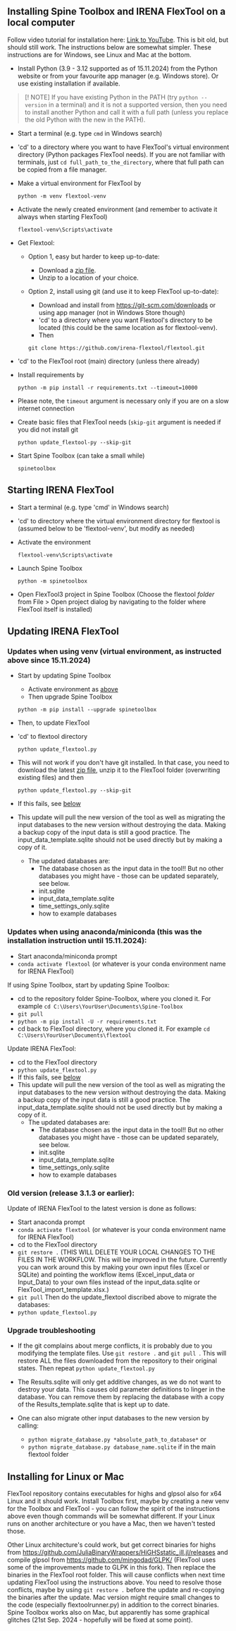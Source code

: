## Installing Spine Toolbox and IRENA FlexTool on a local computer

Follow video tutorial for installation here: [Link to YouTube](https://youtu.be/N3qB0rzxPYw). This is bit old, but should still work. The instructions below are somewhat simpler. These instructions are for Windows, see Linux and Mac at the bottom.

- Install Python (3.9 - 3.12 supported as of 15.11.2024) from the Python website or from your favourite app manager (e.g. Windows store). Or use existing installation if available.

> [! NOTE]
> If you have existing Python in the PATH (try `python --version` in a terminal) and it is not a supported version, then you need to install another Python and call it with a full path (unless you replace the old Python with the new in the PATH).

- Start a terminal (e.g. type `cmd` in Windows search)
- 'cd' to a directory where you want to have FlexTool's virtual environment directory (Python packages FlexTool needs). If you are not familiar with terminals, just `cd full_path_to_the_directory`, where that full path can be copied from a file manager.
- Make a virtual environment for FlexTool by

    ```shell
    python -m venv flextool-venv
    ```

- Activate the newly created environment (and remember to activate it always when starting FlexTool)

    ```shell
    flextool-venv\Scripts\activate
    ```

- Get Flextool:
  - Option 1, easy but harder to keep up-to-date:
    - Download a [zip file](https://github.com/irena-flextool/flextool/archive/refs/heads/master.zip).
    - Unzip to a location of your choice.
  - Option 2, install using git (and use it to keep FlexTool up-to-date):
    - Download and install from https://git-scm.com/downloads or using app manager (not in Windows Store though)
    - 'cd' to a directory where you want Flextool's directory to be located (this could be the same location as for flextool-venv).
    - Then

    ```shell
    git clone https://github.com/irena-flextool/flextool.git
    ```

- 'cd' to the FlexTool root (main) directory (unless there already)
- Install requirements by

    ```shell
    python -m pip install -r requirements.txt --timeout=10000
    ```

- Please note, the `timeout` argument is necessary only if you are on a slow internet connection
- Create basic files that FlexTool needs (`skip-git` argument is needed if you did not install git

    ```shell
    python update_flextool-py --skip-git
    ```

- Start Spine Toolbox (can take a small while)

    ```shell
    spinetoolbox
    ```

## Starting IRENA FlexTool

- Start a terminal (e.g. type 'cmd' in Windows search)
- 'cd' to directory where the virtual environment directory for flextool is (assumed below to be 'flextool-venv', but modify as needed)
- Activate the environment

    ```shell
    flextool-venv\Scripts\activate
    ```

- Launch Spine Toolbox

    ```shell
    python -m spinetoolbox
    ```

- Open FlexTool3 project in Spine Toolbox (Choose the flextool *folder* from File > Open project dialog by navigating to the folder where FlexTool itself is installed)

## Updating IRENA FlexTool

### Updates when using venv (virtual environment, as instructed above since 15.11.2024)

- Start by updating Spine Toolbox
  - Activate environment as [above](#starting-irena-flextool)
  - Then upgrade Spine Toolbox

   ```Shell
   python -m pip install --upgrade spinetoolbox
   ```


- Then, to update FlexTool
- 'cd' to flextool directory

   ```Shell
   python update_flextool.py
   ```

- This will not work if you don't have git installed. In that case, you need to download the latest [zip file](https://github.com/irena-flextool/flextool/archive/refs/heads/master.zip), unzip it to the FlexTool folder (overwriting existing files) and then
  
   ```Shell
   python update_flextool.py --skip-git
   ```

- If this fails, see [below](upgrade-troubleshooting)
- This update will pull the new version of the tool as well as migrating the input databases to the new version without destroying the data. Making a backup copy of the input data is still a good practice. The input_data_template.sqlite should not be used directly but by making a copy of it. 
    - The updated databases are: 
        - The database chosen as the input data in the tool!! But no other databases you might have - those can be updated separately, see below.
        - init.sqlite
        - input_data_template.sqlite
        - time_settings_only.sqlite
        - how to example databases


### Updates when using anaconda/miniconda (this was the installation instruction until 15.11.2024):

- Start anaconda/miniconda prompt
- `conda activate flextool` (or whatever is your conda environment name for IRENA FlexTool)

If using Spine Toolbox, start by updating Spine Toolbox:

- cd to the repository folder Spine-Toolbox, where you cloned it. 
For example `cd C:\Users\YourUser\Documents\Spine-Toolbox`
- `git pull`
- `python -m pip install -U -r requirements.txt`
- cd back to FlexTool directory, where you cloned it. 
For example `cd C:\Users\YourUser\Documents\flextool`

Update IRENA FlexTool:

- cd to the FlexTool directory
- `python update_flextool.py`
- If this fails, see [below](upgrade-troubleshooting)
- This update will pull the new version of the tool as well as migrating the input databases to the new version without destroying the data. Making a backup copy of the input data is still a good practice. The input_data_template.sqlite should not be used directly but by making a copy of it. 
    - The updated databases are: 
        - The database chosen as the input data in the tool!! But no other databases you might have - those can be updated separately, see below.
        - init.sqlite
        - input_data_template.sqlite
        - time_settings_only.sqlite
        - how to example databases

### Old version (release 3.1.3 or earlier):
Update of IRENA FlexTool to the latest version is done as follows:

- Start anaconda prompt
- `conda activate flextool` (or whatever is your conda environment name for IRENA FlexTool)
- cd to the FlexTool directory
- `git restore .` (THIS WILL DELETE YOUR LOCAL CHANGES TO THE FILES IN THE WORKFLOW. This will be improved in the future. Currently you can work around this by making your own input files (Excel or SQLite) and pointing the workflow items (Excel_input_data or Input_Data) to your own files instead of the input_data.sqlite or FlexTool_import_template.xlsx.) 
- `git pull`
Then do the update_flextool discribed above to migrate the databases:
- `python update_flextool.py`

### Upgrade troubleshooting

- If the git complains about merge conflicts, it is probably due to you modifying the template files. Use `git restore .`  and `git pull `. This will restore ALL the files downloaded from the repository to their original states. Then repeat `python update_flextool.py`
- The Results.sqlite will only get additive changes, as we do not want to destroy your data. This causes old parameter definitions to linger in the database. You can remove them by replacing the database with a copy of the Results_template.sqlite that is kept up to date.

- One can also migrate other input databases to the new version by calling:
    - `python migrate_database.py *absolute_path_to_database*` or
    - `python migrate_database.py database_name.sqlite` if in the main flextool folder

## Installing for Linux or Mac

FlexTool repository contains executables for highs and glpsol also for x64 Linux and it should work. Install Toolbox first, maybe by creating a new venv for the Toolbox and FlexTool - you can follow the spirit of the instructions above even though commands will be somewhat different. If your Linux runs on another architecture or you have a Mac, then we haven't tested those. 

Other Linux architecture's could work, but get correct binaries for highs from https://github.com/JuliaBinaryWrappers/HiGHSstatic_jll.jl/releases and compile glpsol from https://github.com/mingodad/GLPK/ (FlexTool uses some of the improvements made to GLPK in this fork). Then replace the binaries in the FlexTool root folder. This will cause conflicts when next time updating FlexTool using the instructions above. You need to resolve those conflicts, maybe by using `git restore .` before the update and re-copying the binaries after the update. Mac version might require small changes to the code (especially flextoolrunner.py) in addition to the correct binaries. Spine Toolbox works also on Mac, but apparently has some graphical glitches (21st Sep. 2024 - hopefully will be fixed at some point).
